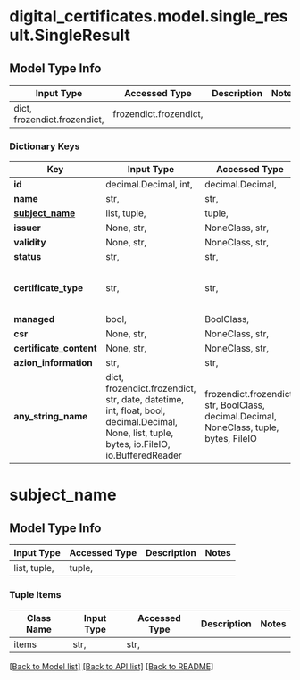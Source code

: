 # digital_certificates.model.single_result.SingleResult

## Model Type Info
Input Type | Accessed Type | Description | Notes
------------ | ------------- | ------------- | -------------
dict, frozendict.frozendict,  | frozendict.frozendict,  |  | 

### Dictionary Keys
Key | Input Type | Accessed Type | Description | Notes
------------ | ------------- | ------------- | ------------- | -------------
**id** | decimal.Decimal, int,  | decimal.Decimal,  |  | [optional] 
**name** | str,  | str,  |  | [optional] 
**[subject_name](#subject_name)** | list, tuple,  | tuple,  |  | [optional] 
**issuer** | None, str,  | NoneClass, str,  |  | [optional] 
**validity** | None, str,  | NoneClass, str,  |  | [optional] 
**status** | str,  | str,  |  | [optional] 
**certificate_type** | str,  | str,  |  | [optional] must be one of ["edge_certificate", "trusted_ca_certificate", ] 
**managed** | bool,  | BoolClass,  |  | [optional] 
**csr** | None, str,  | NoneClass, str,  |  | [optional] 
**certificate_content** | None, str,  | NoneClass, str,  |  | [optional] 
**azion_information** | str,  | str,  |  | [optional] 
**any_string_name** | dict, frozendict.frozendict, str, date, datetime, int, float, bool, decimal.Decimal, None, list, tuple, bytes, io.FileIO, io.BufferedReader | frozendict.frozendict, str, BoolClass, decimal.Decimal, NoneClass, tuple, bytes, FileIO | any string name can be used but the value must be the correct type | [optional]

# subject_name

## Model Type Info
Input Type | Accessed Type | Description | Notes
------------ | ------------- | ------------- | -------------
list, tuple,  | tuple,  |  | 

### Tuple Items
Class Name | Input Type | Accessed Type | Description | Notes
------------- | ------------- | ------------- | ------------- | -------------
items | str,  | str,  |  | 

[[Back to Model list]](../../README.md#documentation-for-models) [[Back to API list]](../../README.md#documentation-for-api-endpoints) [[Back to README]](../../README.md)


